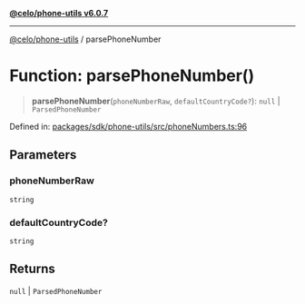 [**@celo/phone-utils v6.0.7**](../README.md)

***

[@celo/phone-utils](../globals.md) / parsePhoneNumber

# Function: parsePhoneNumber()

> **parsePhoneNumber**(`phoneNumberRaw`, `defaultCountryCode?`): `null` \| `ParsedPhoneNumber`

Defined in: [packages/sdk/phone-utils/src/phoneNumbers.ts:96](https://github.com/celo-org/developer-tooling/blob/master/packages/sdk/phone-utils/src/phoneNumbers.ts#L96)

## Parameters

### phoneNumberRaw

`string`

### defaultCountryCode?

`string`

## Returns

`null` \| `ParsedPhoneNumber`
